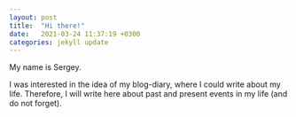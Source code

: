```yaml
---
layout: post
title:  "Hi there!"
date:   2021-03-24 11:37:19 +0300
categories: jekyll update
---
```


My name is Sergey.

I was interested in the idea of my blog-diary, where I could write about my life. Therefore, I will write here about past and present events in my life (and do not forget).

